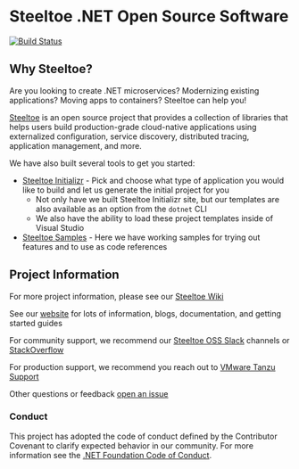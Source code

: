 # Steeltoe .NET Open Source Software

[![Build Status](https://dev.azure.com/SteeltoeOSS/Steeltoe/_apis/build/status/Steeltoe.All?branchName=main)](https://dev.azure.com/SteeltoeOSS/Steeltoe/_build/latest?definitionId=4&branchName=main)

## Why Steeltoe?

Are you looking to create .NET microservices? Modernizing existing applications? Moving apps to containers? Steeltoe can help you!

[Steeltoe](https://steeltoe.io) is an open source project that provides a collection of libraries that helps users build production-grade cloud-native applications using externalized configuration, service discovery, distributed tracing, application management, and more.

We have also built several tools to get you started:

* [Steeltoe Initializr](https://start.steeltoe.io) - Pick and choose what type of application you would like to build and let us generate the initial project for you
  * Not only have we built Steeltoe Initializr site, but our templates are also available as an option from the `dotnet` CLI
  * We also have the ability to load these project templates inside of Visual Studio
* [Steeltoe Samples](https://github.com/SteeltoeOSS/Samples) - Here we have working samples for trying out features and to use as code references

## Project Information

For more project information, please see our [Steeltoe Wiki](https://github.com/SteeltoeOSS/Steeltoe/wiki)

See our [website](https://steeltoe.io) for lots of information, blogs, documentation, and getting started guides

For community support, we recommend our [Steeltoe OSS Slack](https://slack.steeltoe.io) channels or [StackOverflow](https://stackoverflow.com/questions/tagged/steeltoe)

For production support, we recommend you reach out to [VMware Tanzu Support](https://tanzu.vmware.com/support)

Other questions or feedback [open an issue](https://github.com/SteeltoeOSS/Steeltoe/issues/new?assignees=&labels=Type%2Fquestion&template=question.md&title=%5BQUESTION%5D+)

### Conduct

This project has adopted the code of conduct defined by the Contributor Covenant to clarify expected behavior in our community.
For more information see the [.NET Foundation Code of Conduct](https://dotnetfoundation.org/code-of-conduct).
